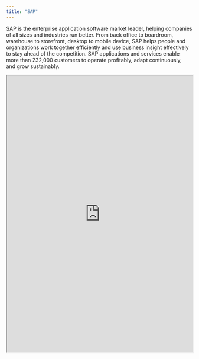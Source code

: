 ```yaml
---
title: "SAP"
---
```


SAP is the enterprise application software market leader, helping companies of all sizes and industries run better. From back office to boardroom, warehouse to storefront, desktop to mobile device, SAP helps people and organizations work together efficiently and use business insight effectively to stay ahead of the competition. SAP applications and services enable more than 232,000 customers to operate profitably, adapt continuously, and grow sustainably.

<iframe height="750" width="100%" src="https://ewelton.github.io/ktest/wiki.html#SAP"></iframe>
